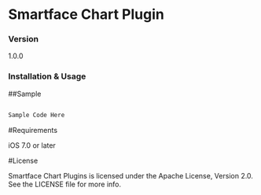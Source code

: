 # Smartface Chart Plugin

### Version

1.0.0

### Installation & Usage

 

##Sample
```sh

Sample Code Here

```

#Requirements

iOS 7.0 or later

#License

Smartface Chart Plugins is licensed under the Apache License, Version 2.0. See the LICENSE file for more info.
